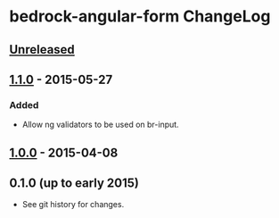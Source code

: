 # bedrock-angular-form ChangeLog

## [Unreleased]

## [1.1.0] - 2015-05-27

### Added
- Allow ng validators to be used on br-input.

## [1.0.0] - 2015-04-08

## 0.1.0 (up to early 2015)

- See git history for changes.

[Unreleased]: https://github.com/digitalbazaar/bedrock-angular-form/compare/1.1.0...HEAD
[1.1.0]: https://github.com/digitalbazaar/bedrock-angular-form/compare/0.1.0...1.1.0
[1.0.0]: https://github.com/digitalbazaar/bedrock-angular-form/compare/0.1.0...1.0.0
